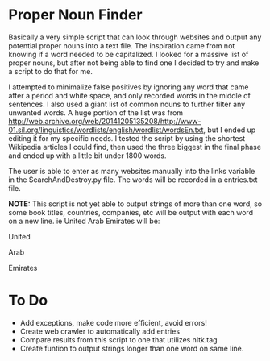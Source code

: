 <h1> Proper Noun Finder </h1>

Basically a very simple script that can look through websites and output any potential proper nouns into a text file.
The inspiration came from not knowing if a word needed to be capitalized. I looked for a massive list of proper nouns, but after not being able to find one I decided to try and make a script to do that for me. 


I attempted to minimalize false positives by ignoring any word that came after a period and white space, and only recorded words in the middle of sentences. I also used a giant list of common nouns to further filter any unwanted words. A huge portion of the list was from 
http://web.archive.org/web/20141205135208/http://www-01.sil.org/linguistics/wordlists/english/wordlist/wordsEn.txt, but I ended up editing it for my specific needs. I tested the script by using the shortest Wikipedia articles I could find, then used the three biggest in the final phase and ended up with a little bit under 1800 words. 

The user is able to enter as many websites manually into the links variable in the SearchAndDestroy.py file. The words will be recorded in a entries.txt file. 


**NOTE:** This script is not yet able to output strings of more than one word, so some book titles, countries, companies, etc will be output with each word on a new line. ie United Arab Emirates will be: 

United

Arab

Emirates

<h1> To Do </h1>

* Add exceptions, make code more efficient, avoid errors!
* Create web crawler to automatically add entries 
* Compare results from this script to one that utilizes nltk.tag
* Create funtion to output strings longer than one word on same line. 
